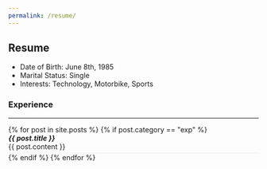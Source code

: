 ```yaml
---
permalink: /resume/
---
```


## Resume

- Date of Birth: June 8th, 1985
- Marital Status: Single
- Interests: Technology, Motorbike, Sports

### Experience

-------------------------------

<div>
  {% for post in site.posts %}
    {% if post.category == "exp" %}
      <div style="border-bottom: 1px solid #eee; padding-bottom: 0.3em;">
        <span style="font-weight: bold; font-style: italic;">{{ post.title }}</span><br/>
        {{ post.content }}<br/>
      </div>
    {% endif %}
  {% endfor %}
</div>
